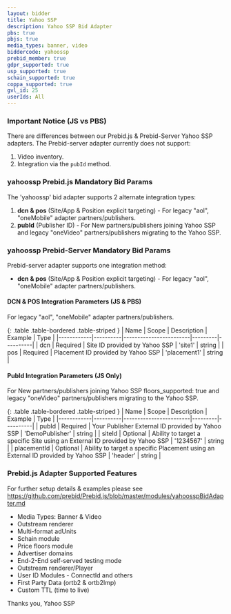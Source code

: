 ```yaml
---
layout: bidder
title: Yahoo SSP
description: Yahoo SSP Bid Adapter
pbs: true
pbjs: true
media_types: banner, video
biddercode: yahoossp
prebid_member: true
gdpr_supported: true
usp_supported: true
schain_supported: true
coppa_supported: true
gvl_id: 25
userIds: All
---
```


### Important Notice (JS vs PBS)
There are differences between our Prebid.js & Prebid-Server Yahoo SSP adapters.
The Prebid-server adapter currently does not support:
1. Video inventory.
2. Integration via the `pubId` method.

### yahoossp Prebid.js Mandatory Bid Params
The 'yahoossp' bid adapter supports 2 alternate integration types:
1. **dcn & pos** (Site/App & Position explicit targeting) - For legacy "aol", "oneMobile" adapter partners/publishers.
2. **pubId** (Publisher ID) - For New partners/publishers joining Yahoo SSP and legacy "oneVideo" partners/publishers migrating to the Yahoo SSP.
### yahoossp Prebid-Server Mandatory Bid Params
Prebid-server adapter supports one integration method:
* **dcn & pos** (Site/App & Position explicit targeting) - For legacy "aol", "oneMobile" adapter partners/publishers.
#### DCN & POS Integration Parameters (JS & PBS)
For legacy "aol", "oneMobile" adapter partners/publishers.

{: .table .table-bordered .table-striped }
| Name       | Scope    | Description            | Example | Type     |
|------------|----------|------------------------|---------|----------|
| dcn | Required | Site ID provided by Yahoo SSP | 'site1' | string |
| pos | Required | Placement ID provided by Yahoo SSP | 'placement1' | string |
#### PubId Integration Parameters (JS Only)
For New partners/publishers joining Yahoo SSP
floors_supported: true and legacy "oneVideo" partners/publishers migrating to the Yahoo SSP.

{: .table .table-bordered .table-striped }
| Name       | Scope    | Description            | Example | Type     |
|------------|----------|------------------------|---------|----------|
| pubId | Required | Your Publisher External ID provided by Yahoo SSP | 'DemoPublisher' | string |
| siteId | Optional | Ability to target a specific Site using an External ID provided by Yahoo SSP | '1234567' | string |
| placementId | Optional | Ability to target a specific Placement using an External ID provided by Yahoo SSP | 'header' | string |

### Prebid.js Adapter Supported Features
For further setup details & examples please see https://github.com/prebid/Prebid.js/blob/master/modules/yahoosspBidAdapter.md
* Media Types: Banner & Video
* Outstream renderer
* Multi-format adUnits
* Schain module
* Price floors module
* Advertiser domains
* End-2-End self-served testing mode
* Outstream renderer/Player
* User ID Modules - ConnectId and others
* First Party Data (ortb2 & ortb2Imp)
* Custom TTL (time to live)

Thanks you,
Yahoo SSP